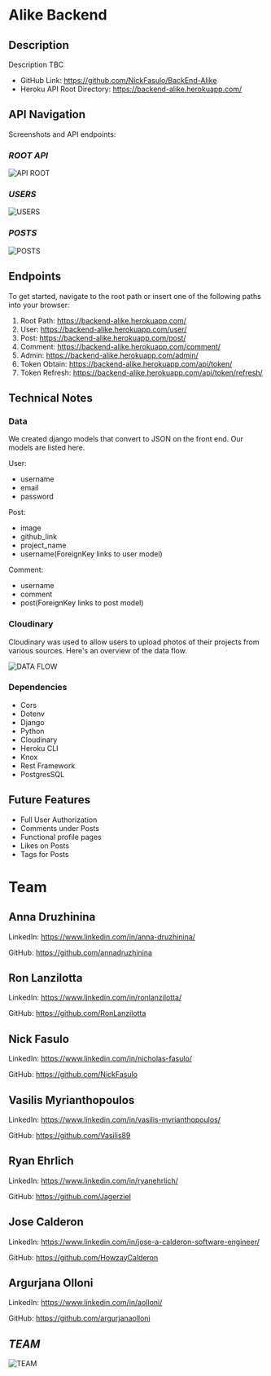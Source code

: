 # Alike Backend

## Description

Description TBC

- GitHub Link: https://github.com/NickFasulo/BackEnd-Alike
- Heroku API Root Directory: https://backend-alike.herokuapp.com/

## API Navigation

Screenshots and API endpoints:

### ***ROOT API***

![API ROOT](./assets/ROOT.png)

### ***USERS***

![USERS](./assets/USERS.png)

### ***POSTS***

![POSTS](./assets/POSTS.png)

## Endpoints

To get started, navigate to the root path or insert one of the following paths into your browser:

1. Root Path: https://backend-alike.herokuapp.com/
2. User: https://backend-alike.herokuapp.com/user/
3. Post: https://backend-alike.herokuapp.com/post/
4. Comment: https://backend-alike.herokuapp.com/comment/
5. Admin: https://backend-alike.herokuapp.com/admin/
6. Token Obtain: https://backend-alike.herokuapp.com/api/token/
7. Token Refresh: https://backend-alike.herokuapp.com/api/token/refresh/

## Technical Notes

### Data

We created django models that convert to JSON on the front end. Our models are listed here.

User:

- username
- email
- password

Post:

- image
- github_link
- project_name
- username(ForeignKey links to user model)

Comment:

- username
- comment
- post(ForeignKey links to post model)

### Cloudinary

Cloudinary was used to allow users to upload photos of their projects from various sources. Here's an overview of the data flow.

![DATA FLOW](./assets/DATA_FLOW.jpg)

### Dependencies

- Cors
- Dotenv
- Django
- Python
- Cloudinary
- Heroku CLI
- Knox
- Rest Framework
- PostgresSQL

## Future Features

- Full User Authorization
- Comments under Posts
- Functional profile pages
- Likes on Posts
- Tags for Posts

# Team

## **Anna Druzhinina**

LinkedIn: https://www.linkedin.com/in/anna-druzhinina/

GitHub: https://github.com/annadruzhinina

## **Ron Lanzilotta**

LinkedIn: https://www.linkedin.com/in/ronlanzilotta/

GitHub: https://github.com/RonLanzilotta

## **Nick Fasulo**

LinkedIn: https://www.linkedin.com/in/nicholas-fasulo/

GitHub: https://github.com/NickFasulo

## **Vasilis Myrianthopoulos**

LinkedIn: https://www.linkedin.com/in/vasilis-myrianthopoulos/

GitHub: https://github.com/Vasilis89

## **Ryan Ehrlich**

LinkedIn: https://www.linkedin.com/in/ryanehrlich/

GitHub: https://github.com/Jagerziel

## **Jose Calderon**

LinkedIn: https://www.linkedin.com/in/jose-a-calderon-software-engineer/

GitHub: https://github.com/HowzayCalderon

## **Argurjana Olloni**

LinkedIn: https://www.linkedin.com/in/aolloni/

GitHub: https://github.com/argurjanaolloni

## ***TEAM***

![TEAM](./assets/TEAM.jpg)

